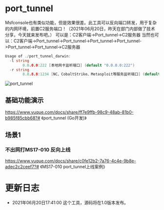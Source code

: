 # port_tunnel
Msfconsole也有类似功能，但是效果很差。此工具可以反向端口转发，用于复杂的内网环境，前置C2服务端口！（2021年06月20日，昨天在部门内部做了技术分享，今天就来发布吧。）
可以是：C2客户端->Port_tunnel->C2服务器
当然也可以：C2客户端->Port_tunnel->Port_tunnel->Port_tunnel->Port_tunnel->Port_tunnel->Port_tunnel->C2服务器
```go
Usage of ./port_tunnel_darwin:
  -l string
    	0.0.0.0:222 [本地网卡监听端口] (default "0.0.0.0:222")
  -r string
    	8.8.8.8:1234 [NC、CobaltStrike、Metasploit等服务监听端口] (default "8.8.8.8:1234")
```

![port_tunnel](https://image.3001.net/images/20210620/1624182547678.png)

## 基础功能演示

https://www.yuque.com/docs/share/ff7e9ffb-98c9-48ab-81b0-b985f85cbb68?# 《port_tunnel (Go开发)》

## 场景1

### 不出网打MS17-010 反向上线

https://www.yuque.com/docs/share/c0fe12b2-7a76-4c4e-9b8e-adec2c2ceef7?# 《MS17-010 port_tunnel上线案例》

# 更新日志

- 2021年06月20日17:41:00 这个工具，源码将在1.0版本发布。
